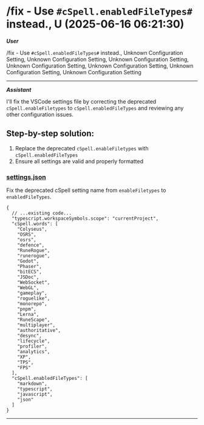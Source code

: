 <!-- Generated by SpecStory -->

# /fix - Use `#cSpell.enabledFileTypes#` instead., U (2025-06-16 06:21:30)

_**User**_

/fix - Use `#cSpell.enabledFileTypes#` instead., Unknown Configuration Setting, Unknown Configuration Setting, Unknown Configuration Setting, Unknown Configuration Setting, Unknown Configuration Setting, Unknown Configuration Setting, Unknown Configuration Setting

---

_**Assistant**_

I'll fix the VSCode settings file by correcting the deprecated `cSpell.enableFiletypes` to `cSpell.enabledFileTypes` and reviewing any other configuration issues.

## Step-by-step solution:

1. Replace the deprecated `cSpell.enableFiletypes` with `cSpell.enabledFileTypes`
2. Ensure all settings are valid and properly formatted

### [settings.json](file:///c%3A/Users/aggis/GitHub/runerogue/.vscode/settings.json)

Fix the deprecated cSpell setting name from `enableFiletypes` to `enabledFileTypes`.

```jsonc
{
  // ...existing code...
  "typescript.workspaceSymbols.scope": "currentProject",
  "cSpell.words": [
    "Colyseus",
    "OSRS",
    "osrs",
    "defence",
    "RuneRogue",
    "runerogue",
    "Godot",
    "Phaser",
    "bitECS",
    "JSDoc",
    "WebSocket",
    "WebGL",
    "gameplay",
    "roguelike",
    "monorepo",
    "pnpm",
    "Lerna",
    "RuneScape",
    "multiplayer",
    "authoritative",
    "desync",
    "lifecycle",
    "profiler",
    "analytics",
    "XP",
    "TPS",
    "FPS"
  ],
  "cSpell.enabledFileTypes": [
    "markdown",
    "typescript",
    "javascript",
    "json"
  ]
}
```

---

